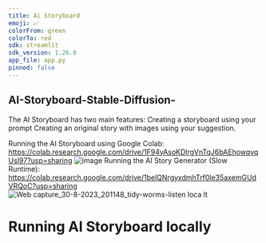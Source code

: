 ```yaml
---
title: Ai Storyboard
emoji: 📈
colorFrom: green
colorTo: red
sdk: streamlit
sdk_version: 1.26.0
app_file: app.py
pinned: false
---
```



## AI-Storyboard-Stable-Diffusion-
The AI Storyboard has two main features:
Creating a storyboard using your prompt
Creating an original story with images using your suggestion.

Running the AI Storyboard using Google Colab: 
https://colab.research.google.com/drive/1F94yAsoKDlrgVnTqJ6bAEhowqvqUsI97?usp=sharing
![image](https://github.com/LPK99/AI-Storyboard-Stable-Diffusion-/assets/13818447/637ce2b1-558d-4e8c-858b-a1df3dcdbb85)
Running the AI Story Generator (Slow Runtime):
https://colab.research.google.com/drive/1belQNrgyxdmhTrf0le35axemGUdVRQoC?usp=sharing
![Web capture_30-8-2023_201148_tidy-worms-listen loca lt](https://github.com/LPK99/AI-Storyboard-Stable-Diffusion-/assets/13818447/02c1618f-645a-49fc-9084-71544fbb7dd1)

# Running AI Storyboard locally

